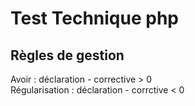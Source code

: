 # Test Technique php 

## Règles de gestion

Avoir : déclaration - corrective > 0<br/>
Régularisation : déclaration - corrctive < 0

